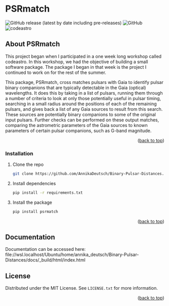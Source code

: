 # PSRmatch
<img alt="GitHub release (latest by date including pre-releases)" src="https://img.shields.io/github/v/release/AnnikaDeutsch/Binary-Pulsar-Distances?display_name=tag&include_prereleases"> <img alt="GitHub" src="https://img.shields.io/github/license/AnnikaDeutsch/Binary-Pulsar-Distances"> <img alt="codeastro" src="https://img.shields.io/badge/June%202022-codeastro-blueviolet">

<!-- ABOUT THE PROJECT -->
## About PSRmatch

This project began when I participated in a one week long workshop called codeastro. In this workshop, we
had the objective of building a small software package. The package I began in that week is the project I 
continued to work on for the rest of the summer.  

This package, PSRmatch, cross matches pulsars with Gaia to identify pulsar binary companions that are typically
detectable in the Gaia (optical) wavelengths. It does this by taking in a list of pulsars, running them through
a number of criteria to look at only those potentially useful in pulsar timing, searching in a small radius
around the positions of each of the remaining pulsars, and gives back a list of any Gaia sources to result
from this search. These sources are potentially binary companions to some of the original input pulsars. 
Further checks can be performed on these output matches, comparing the astrometric parameters of the Gaia sources
to known parameters of certain pulsar companions, such as G-band magnitude. 

<p align="right">(<a href="#readme-top">back to top</a>)</p>

### Installation

1. Clone the repo
   ```sh
   git clone https://github.com/AnnikaDeutsch/Binary-Pulsar-Distances.git
   ```
3. Install dependencies
   ```sh
   pip install -r requirements.txt
   ```
4. Install the package
   ```js
   pip install psrmatch
   ```

<p align="right">(<a href="#readme-top">back to top</a>)</p>

## Documentation

Documentation can be accessed here: file://wsl.localhost/Ubuntu/home/annika_deutsch/Binary-Pulsar-Distances/docs/_build/html/index.html

<!-- LICENSE -->
## License

Distributed under the MIT License. See `LICENSE.txt` for more information.

<p align="right">(<a href="#readme-top">back to top</a>)</p>

